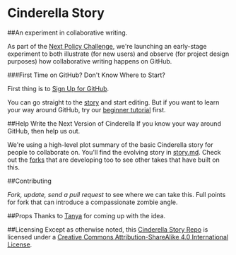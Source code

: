 Cinderella Story
================

##An experiment in collaborative writing.

As part of the [Next Policy Challenge](http://nextpolicychallenge.github.io/), we're launching an early-stage experiment to both illustrate (for new users) and observe (for project design purposes) how collaborative writing happens on GitHub. 

###First Time on GitHub? Don't Know Where to Start?

First thing is to [Sign Up for GitHub](https://github.com/join).

You can go straight to the [story](https://github.com/NextPolicyChallenge/cinderella-story/blob/master/story.md) and start editing. But if you want to learn your way around GitHub, try our [beginner tutorial](https://docs.google.com/document/d/17ZZqDhD-Ax4rmfma6Hi26RTREB-ApKZHzht5TBzWdjY/edit) first.


##Help Write the Next Version of Cinderella
If you know your way around GitHub, then help us out.

We're using a high-level plot summary of the basic Cinderella story for people to collaborate on. You'll find the evolving story in [story.md](https://github.com/NextPolicyChallenge/cinderella-story/blob/master/story.md). Check out the [forks](https://github.com/NextPolicyChallenge/cinderella-story/network) that are developing too to see other takes that have built on this.

##Contributing 

*Fork, update, send a pull request* to see where we can take this. Full points for fork that can introduce a compassionate zombie angle.

##Props
Thanks to [Tanya](https://github.com/tmkelley) for coming up with the idea.

##Licensing 
Except as otherwise noted, this [Cinderella Story Repo](https://github.com/NextPolicyChallenge/cinderella-story) is licensed under a [Creative Commons Attribution-ShareAlike 4.0 International License](http://creativecommons.org/licenses/by-sa/4.0/deed.en_US).

